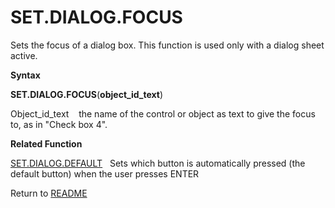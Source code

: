 # SET.DIALOG.FOCUS

Sets the focus of a dialog box. This function is used only with a dialog
sheet active.

**Syntax**

**SET.DIALOG.FOCUS**(**object\_id\_text**)

Object\_id\_text&nbsp;&nbsp;&nbsp;&nbsp;the name of the control or
object as text to give the focus to, as in "Check box 4".

**Related Function**

[SET.DIALOG.DEFAULT](SET.DIALOG.DEFAULT.md)&nbsp;&nbsp;&nbsp;Sets which button is automatically
pressed (the default button) when the user presses ENTER



Return to [README](README.md)

